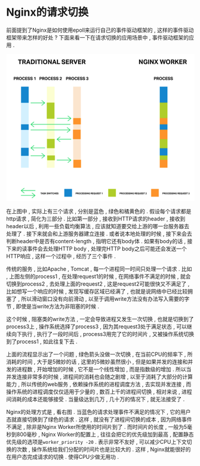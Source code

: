 # Nginx的请求切换

前面提到了Nginx是如何使用epoll来运行自己的事件驱动框架的 , 这样的事件驱动框架带来怎样的好处 ? 下面来看一下在请求切换的应用场景中 , 事件驱动框架的应用 .

![](/assets/qingqiuqiehuan.png)

在上图中 , 实际上有三个请求 , 分别是蓝色 , 绿色和橘黄色的 . 假设每个请求都是http请求 , 简化为三部分 . 比如第一部分 , 接收到HTTP请求的header , 接收到header以后 , 利用一些负载均衡算法 , 应该就知道要交给上游的哪一台服务器去处理了 . 接下来就会和上游服务器建立连接 . 或者说本地处理的时候 , 接下来会去判断header中是否有content-length , 指明它还有body体 . 如果有body的话 , 接下来的读事件会去处理HTTP body , 处理完HTTP body之后可能还会发送一个HTTP响应 , 这样一个过程中 , 经历了三个事件 .

传统的服务 , 比如Apache , Tomcat , 每一个进程同一时间只处理一个请求 . 比如 , 上图左侧的process1 , 在处理request1的时候 , 在网络事件不满足的时候 , 就会切换到process2 , 去处理上面的request2 , 这是request2可能很快又不满足了 , 比如想写一个响应的时候 , 发现写缓存区域已经满了 , 也就是说网络中已经比较拥塞了 , 所以滑动窗口没有向前滑动 , 以至于调用write方法没有办法写入需要的字节 , 即使是当write方法为非阻塞的时候 .

这个时候 , 阻塞类的write方法 , 一定会导致进程又发生一次切换 , 也就是切换到了process3上 , 操作系统选择了process3 , 因为其request3处于满足状态 , 可以继续向下执行 , 执行了一段时间后 , process3用完了它的时间片 , 又被操作系统切换到了process1 , 如此往复下去 .

上面的流程显示出了一个问题 , 绿色箭头没做一次切换 , 在当前CPU的频率下 , 所消耗的时间 , 大于是5微妙的话 , 这里的5微妙虽然很小 , 但是如果并发的连接和并发的进程数 , 开始增加的时候 , 它不是一个线性增加 , 而是指数级的增加 . 所以当并发连接非常多的时候 , 进程间的消耗也会随之剧增 , 以至于消耗了大部分的计算能力 , 所以传统的web服务 , 依赖操作系统的进程调度方法 , 去实现并发连接 , 而操作系统的进程调度仅仅适用于少量的 , 数百上千的进程间切换 , 相对来说 , 进程间消耗的成本还能够接受 . 当量级达到几万 , 几十万的情况下 , 就无法接受了 . 

Nginx的处理方式是 , 看右图 . 当蓝色的请求处理事件不满足的情况下 , 它的用户态就直接切换到了绿色的请求 . 这样 , 就没有了进程间切换的成本 , 因为网络事件不满足 , 除非是Nginx Worker所使用的时间片到了 . 而时间片的长度 , 一般为5毫秒到800毫秒 , Nginx Worker的配置上 , 往往会把它的优先级加到最高 , 配置静态优先级的选项是`worker_priority -20` . 表示非常不友好 , 可以减少CPU上下文切换的次数 , 操作系统给我们分配的时间片也是比较大的 . 这样 , Nginx就能很好的在用户态完成请求的切换 . 使得CPU少做无用功 . 



